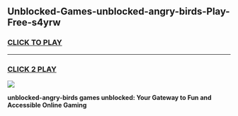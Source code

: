 
## Unblocked-Games-unblocked-angry-birds-Play-Free-s4yrw
<h3>
<a href="https://premium76.site?title=unblocked-angry-birds&ref=12A">CLICK TO PLAY</a></h3>
<hr>

<h3>
<a href="https://premium76.site?title=unblocked-angry-birds&ref=12A">CLICK 2 PLAY</a>
  
</h3>

<a href="https://premium76.site?title=unblocked-angry-birds&ref=12A"><img src="https://clearcache.store/games.png"></a>


**unblocked-angry-birds games unblocked: Your Gateway to Fun and Accessible Online Gaming**

